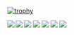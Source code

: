 [![trophy](https://github-profile-trophy.vercel.app/?username=lim-Ngsw)](https://github.com/ryo-ma/github-profile-trophy)

<a href="https://github.com/anuraghazra/github-readme-stats">
  <img align="left" src="https://github-readme-stats.vercel.app/api?username=lim-Ngsw&count_private=true&show_icons=true" />
</a>
<a href="https://github.com/anuraghazra/github-readme-stats">
  <img align="left" src="https://github-readme-stats.vercel.app/api/top-langs/?username=lim-Ngsw" />
</a>

<img src="https://img.shields.io/badge/MacOS-10.15.7-999999.svg?logo=apple&style=flat-square"> <img src="https://img.shields.io/badge/Python-3.8.2-3776AB.svg?logo=python&style=flat-square"> <img src="https://img.shields.io/badge/Django-3.1-092E20.svg?logo=django&style=flat-square"> <img src="https://img.shields.io/badge/Ubuntu-18.04-E95420.svg?logo=ubuntu&style=flat-square"> <img src="https://img.shields.io/badge/VScode-1.60.1-007ACC.svg?logo=visualstudiocode&style=flat-square">
